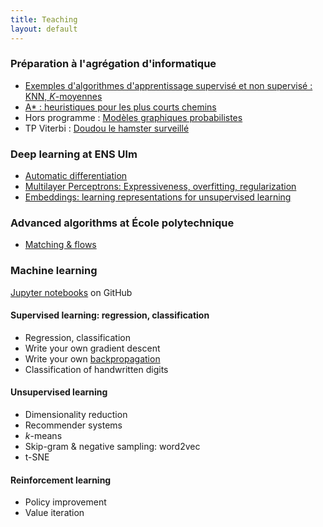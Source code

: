 ```yaml
---
title: Teaching
layout: default
---
```


### Préparation à l'agrégation d'informatique

- [Exemples d'algorithmes d'apprentissage supervisé et non supervisé : KNN, *K*-moyennes](/slides/agreg-ia-intro.pdf)
- [A* : heuristiques pour les plus courts chemins](/slides/paths.pdf)
- Hors programme : [Modèles graphiques probabilistes](/slides/graphical.pdf)
- TP Viterbi : [Doudou le hamster surveillé](https://github.com/jilljenn/tp-ml/blob/master/tp5/Doudou%20le%20hamster%20surveill%C3%A9.ipynb)

### Deep learning at ENS Ulm

- [Automatic differentiation](https://jiji.cat/slides/autodiff.pdf)
- [Multilayer Perceptrons: Expressiveness, overfitting, regularization](https://jiji.cat/slides/fit.pdf)
- [Embeddings: learning representations for unsupervised learning](https://jiji.cat/slides/embeddings.pdf)

### Advanced algorithms at École polytechnique

- [Matching & flows](https://jiji.cat/slides/matching-flows.pdf)

### Machine learning

[Jupyter notebooks](https://github.com/jilljenn/tp-ml) on GitHub

#### Supervised learning: regression, classification

- Regression, classification
- Write your own gradient descent
- Write your own [backpropagation](https://github.com/jilljenn/dataflowr-notebooks/blob/jj/add-hw1-2023/HW1/hw1_mlp_2023.ipynb)
- Classification of handwritten digits

#### Unsupervised learning

- Dimensionality reduction
- Recommender systems
- *k*-means
- Skip-gram & negative sampling: word2vec
- t-SNE

#### Reinforcement learning

- Policy improvement
- Value iteration
